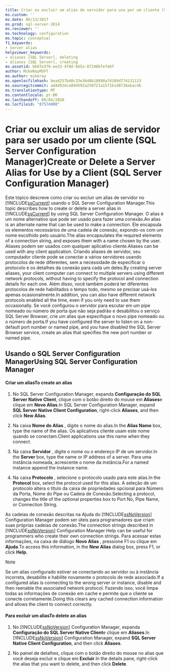```yaml
---
title: Criar ou excluir um alias de servidor para uso por um cliente (SQL Server Configuration Manager) | Microsoft Docs
ms.custom: ''
ms.date: 06/13/2017
ms.prod: sql-server-2014
ms.reviewer: ''
ms.technology: configuration
ms.topic: conceptual
f1_keywords:
- server alias
helpviewer_keywords:
- aliases [SQL Server], deleting
- aliases [SQL Server], creating
ms.assetid: b687e376-ee33-470d-b65a-87246bfefe6f
author: MikeRayMSFT
ms.author: mikeray
ms.openlocfilehash: bead257b40c33e3640b18890a7d109d774131123
ms.sourcegitcommit: ad4d92dce894592a259721a1571b1d8736abacdb
ms.translationtype: MT
ms.contentlocale: pt-BR
ms.lasthandoff: 08/04/2020
ms.locfileid: "87574908"
---
```

# <a name="create-or-delete-a-server-alias-for-use-by-a-client-sql-server-configuration-manager"></a><span data-ttu-id="f6c04-102">Criar ou excluir um alias de servidor para ser usado por um cliente (SQL Server Configuration Manager)</span><span class="sxs-lookup"><span data-stu-id="f6c04-102">Create or Delete a Server Alias for Use by a Client (SQL Server Configuration Manager)</span></span>
  <span data-ttu-id="f6c04-103">Este tópico descreve como criar ou excluir um alias de servidor no [!INCLUDE[ssCurrent](../../includes/sscurrent-md.md)] usando o SQL Server Configuration Manager.</span><span class="sxs-lookup"><span data-stu-id="f6c04-103">This topic describes how to create or delete a server alias in [!INCLUDE[ssCurrent](../../includes/sscurrent-md.md)] by using SQL Server Configuration Manager.</span></span> <span data-ttu-id="f6c04-104">O alias é um nome alternativo que pode ser usado para fazer uma conexão.</span><span class="sxs-lookup"><span data-stu-id="f6c04-104">An alias is an alternate name that can be used to make a connection.</span></span> <span data-ttu-id="f6c04-105">Ele encapsula os elementos necessários de uma cadeia de conexão, expondo-os com um nome escolhido pelo usuário.</span><span class="sxs-lookup"><span data-stu-id="f6c04-105">The alias encapsulates the required elements of a connection string, and exposes them with a name chosen by the user.</span></span> <span data-ttu-id="f6c04-106">Aliases podem ser usados com qualquer aplicativo cliente.</span><span class="sxs-lookup"><span data-stu-id="f6c04-106">Aliases can be used with any client application.</span></span> <span data-ttu-id="f6c04-107">Criando aliases de servidor, seu computador cliente pode se conectar a vários servidores usando protocolos de rede diferentes, sem a necessidade de especificar o protocolo e os detalhes da conexão para cada um deles.</span><span class="sxs-lookup"><span data-stu-id="f6c04-107">By creating server aliases, your client computer can connect to multiple servers using different network protocols, without having to specify the protocol and connection details for each one.</span></span> <span data-ttu-id="f6c04-108">Além disso, você também poderá ter diferentes protocolos de rede habilitados o tempo todo, mesmo se precisar usá-los apenas ocasionalmente.</span><span class="sxs-lookup"><span data-stu-id="f6c04-108">In addition, you can also have different network protocols enabled all the time, even if you only need to use them occasionally.</span></span> <span data-ttu-id="f6c04-109">Se você configurou o servidor para escutar em um pipe nomeado ou número de porta que não seja padrão e desabilitou o serviço SQL Server Browser, crie um alias que especifique o novo pipe nomeado ou o número de porta.</span><span class="sxs-lookup"><span data-stu-id="f6c04-109">If you have configured the server to listen on a non-default port number or named pipe, and you have disabled the SQL Server Browser service, create an alias that specifies the new port number or named pipe.</span></span>  
  
##  <a name="using-sql-server-configuration-manager"></a><a name="SSMSProcedure"></a> <span data-ttu-id="f6c04-110">Usando o SQL Server Configuration Manager</span><span class="sxs-lookup"><span data-stu-id="f6c04-110">Using SQL Server Configuration Manager</span></span>  
  
#### <a name="to-create-an-alias"></a><span data-ttu-id="f6c04-111">Criar um alias</span><span class="sxs-lookup"><span data-stu-id="f6c04-111">To create an alias</span></span>  
  
1.  <span data-ttu-id="f6c04-112">No SQL Server Configuration Manager, expanda **Configuração do SQL Server Native Client**, clique com o botão direito do mouse em **Aliases**e clique em **Novo Alias**.</span><span class="sxs-lookup"><span data-stu-id="f6c04-112">In SQL Server Configuration Manager, expand **SQL Server Native Client Configuration**, right-click **Aliases**, and then click **New Alias**.</span></span>  
  
2.  <span data-ttu-id="f6c04-113">Na caixa **Nome do Alias** , digite o nome do alias.</span><span class="sxs-lookup"><span data-stu-id="f6c04-113">In the **Alias Name** box, type the name of the alias.</span></span> <span data-ttu-id="f6c04-114">Os aplicativos cliente usam este nome quando se conectam.</span><span class="sxs-lookup"><span data-stu-id="f6c04-114">Client applications use this name when they connect.</span></span>  
  
3.  <span data-ttu-id="f6c04-115">Na caixa **Servidor** , digite o nome ou o endereço IP de um servidor.</span><span class="sxs-lookup"><span data-stu-id="f6c04-115">In the **Server** box, type the name or IP address of a server.</span></span> <span data-ttu-id="f6c04-116">Para uma instância nomeada, acrescente o nome da instância.</span><span class="sxs-lookup"><span data-stu-id="f6c04-116">For a named instance append the instance name.</span></span>  
  
4.  <span data-ttu-id="f6c04-117">Na caixa **Protocolo** , selecione o protocolo usado para este alias.</span><span class="sxs-lookup"><span data-stu-id="f6c04-117">In the **Protocol** box, select the protocol used for this alias.</span></span> <span data-ttu-id="f6c04-118">A seleção de um protocolo altera o título da caixa de propriedades opcional para Número da Porta, Nome do Pipe ou Cadeia de Conexão.</span><span class="sxs-lookup"><span data-stu-id="f6c04-118">Selecting a protocol, changes the title of the optional properties box to Port No, Pipe Name, or Connection String.</span></span>  
  
 <span data-ttu-id="f6c04-119">As cadeias de conexão descritas na Ajuda do [!INCLUDE[ssNoVersion](../../includes/ssnoversion-md.md)] Configuration Manager podem ser úteis para programadores que criam suas próprias cadeias de conexão.</span><span class="sxs-lookup"><span data-stu-id="f6c04-119">The connection strings described in [!INCLUDE[ssNoVersion](../../includes/ssnoversion-md.md)] Configuration Manager Help can be useful for programmers who create their own connection strings.</span></span> <span data-ttu-id="f6c04-120">Para acessar estas informações, na caixa de diálogo **Novo Alias** , pressione F1 ou clique em **Ajuda**.</span><span class="sxs-lookup"><span data-stu-id="f6c04-120">To access this information, in the **New Alias** dialog box, press F1, or click **Help**.</span></span>  
  
> [!NOTE]  
>  <span data-ttu-id="f6c04-121">Se um alias configurado estiver se conectando ao servidor ou à instância incorreta, desabilite e habilite novamente o protocolo de rede associado.</span><span class="sxs-lookup"><span data-stu-id="f6c04-121">If a configured alias is connecting to the wrong server or instance, disable and then reenable the associated network protocol.</span></span> <span data-ttu-id="f6c04-122">Fazendo isso, você limpa todas as informações de conexão em cache e permite que o cliente se conecte corretamente.</span><span class="sxs-lookup"><span data-stu-id="f6c04-122">Doing this clears any cached connection information and allows the client to connect correctly.</span></span>  
  
#### <a name="to-delete-an-alias"></a><span data-ttu-id="f6c04-123">Para excluir um alias</span><span class="sxs-lookup"><span data-stu-id="f6c04-123">To delete an alias</span></span>  
  
1.  <span data-ttu-id="f6c04-124">No [!INCLUDE[ssNoVersion](../../includes/ssnoversion-md.md)] Configuration Manager, expanda **Configuração do SQL Server Native Client**e clique em **Aliases**.</span><span class="sxs-lookup"><span data-stu-id="f6c04-124">In [!INCLUDE[ssNoVersion](../../includes/ssnoversion-md.md)] Configuration Manager, expand **SQL Server Native Client Configuration**, and then click **Aliases**.</span></span>  
  
2.  <span data-ttu-id="f6c04-125">No painel de detalhes, clique com o botão direito do mouse no alias que você deseja excluir e clique em **Excluir**.</span><span class="sxs-lookup"><span data-stu-id="f6c04-125">In the details pane, right-click the alias that you want to delete, and then click **Delete**.</span></span>  
  
  
